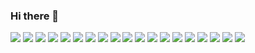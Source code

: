 ### Hi there 👋

<!--
**zzpjw/zzpjw** is a ✨ _special_ ✨ repository because its `README.md` (this file) appears on your GitHub profile.

Here are some ideas to get you started:

- 🔭 I’m currently working on ...
- 🌱 I’m currently learning ...
- 👯 I’m looking to collaborate on ...
- 🤔 I’m looking for help with ...
- 💬 Ask me about ...
- 📫 How to reach me: ...
- 😄 Pronouns: ...
- ⚡ Fun fact: ...
-->
<img src="https://img.shields.io/badge/JavaScript-F7DF1E?style=flat-square&logo=JavaScript&logoColor=white"/>
<img src="https://img.shields.io/badge/Node.js-339933</svg>?style=flat-square&logo=Node.js&logoColor=#339933"/>
<img src="https://img.shields.io/badge/Python-3776AB?style=flat-square&logo=Python&logoColor=#3776AB"/>
<img src="https://img.shields.io/badge/Flask-000000?style=flat-square&logo=Flask&logoColor=#000000"/>
<img src="https://img.shields.io/badge/MongoDB-47A248?style=flat-square&logo=MongoDB&logoColor=#47A248"/>
<img src="https://img.shields.io/badge/npm-CB3837?style=flat-square&logo=npm&logoColor=#CB3837"/>
<img src="https://img.shields.io/badge/PM2-2B037A?style=flat-square&logo=PM2&logoColor=#2B037A"/>
<img src="https://img.shields.io/badge/WebStorm-000000?style=flat-square&logo=WebStorm&logoColor=#000000"/>
<img src="https://img.shields.io/badge/PyCharm-000000?style=flat-square&logo=PyCharm&logoColor=#000000"/>
<img src="https://img.shields.io/badge/Amazon AWS-232F3E?style=flat-square&logo=Amazon AWS&logoColor=#232F3E"/>
<img src="https://img.shields.io/badge/Git-F05032?style=flat-square&logo=Git&logoColor=#F05032"/>
<img src="https://img.shields.io/badge/GitHub-181717?style=flat-square&logo=GitHub&logoColor=#181717"/>
<img src="https://img.shields.io/badge/jQuery-0769AD?style=flat-square&logo=jQuery&logoColor=#0769AD"/>

<img src="https://img.shields.io/badge/MySQL-4479A1?style=flat-square&logo=MySQL&logoColor=#4479A1"/>
<img src="https://img.shields.io/badge/Sequelize-52B0E7?style=flat-square&logo=Sequelize&logoColor=#52B0E7"/>
<img src="https://img.shields.io/badge/Express-000000?style=flat-square&logo=Express&logoColor=#000000"/>
<img src="https://img.shields.io/badge/Ubuntu-E95420?style=flat-square&logo=Ubuntu&logoColor=#E95420"/>
<img src="https://img.shields.io/badge/JSON Web Tokens-000000?style=flat-square&logo=JSON Web Tokens&logoColor=#000000"/>
<img src="https://img.shields.io/badge/Jest-C21325?style=flat-square&logo=Jest&logoColor=#C21325"/>
